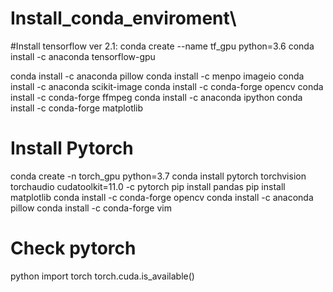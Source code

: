 # Install_conda_enviroment\

#Install tensorflow ver 2.1:
conda create --name tf_gpu python=3.6
conda install -c anaconda tensorflow-gpu


conda install -c anaconda pillow
conda install -c menpo imageio
conda install -c anaconda scikit-image
conda install -c conda-forge opencv
conda install -c conda-forge ffmpeg
conda install -c anaconda ipython
conda install -c conda-forge matplotlib

# Install Pytorch 
conda create -n torch_gpu python=3.7
conda install pytorch torchvision torchaudio cudatoolkit=11.0 -c pytorch
pip install pandas
pip install matplotlib
conda install -c conda-forge opencv
conda install -c anaconda pillow
conda install -c conda-forge vim
# Check pytorch
python
import torch
torch.cuda.is_available()
